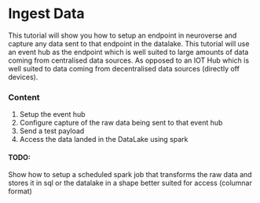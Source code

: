 # Ingest Data
This tutorial will show you how to setup an endpoint in neuroverse and capture any data sent to that endpoint in the datalake.
This tutorial will use an event hub as the endpoint which is well suited to large amounts of data coming from centralised data sources.
As opposed to an IOT Hub which is well suited to data coming from decentralised data sources (directly off devices).

### Content
1. Setup the event hub
2. Configure capture of the raw data being sent to that event hub
3. Send a test payload
4. Access the data landed in the DataLake using spark

#### TODO:
Show how to setup a scheduled spark job that transforms the raw data and stores it in sql or the datalake in a shape better suited for access (columnar format)
